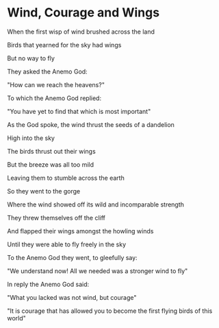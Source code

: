 # Wind, Courage and Wings


When the first wisp of wind brushed across the land

Birds that yearned for the sky had wings

But no way to fly

They asked the Anemo God:

"How can we reach the heavens?"

To which the Anemo God replied:

"You have yet to find that which is most important"

As the God spoke, the wind thrust the seeds of a dandelion

High into the sky

The birds thrust out their wings

But the breeze was all too mild

Leaving them to stumble across the earth

So they went to the gorge

Where the wind showed off its wild and incomparable strength

They threw themselves off the cliff

And flapped their wings amongst the howling winds

Until they were able to fly freely in the sky

To the Anemo God they went, to gleefully say:

"We understand now! All we needed was a stronger wind to fly"

In reply the Anemo God said:

"What you lacked was not wind, but courage"

"It is courage that has allowed you to become the first flying birds of this world"
